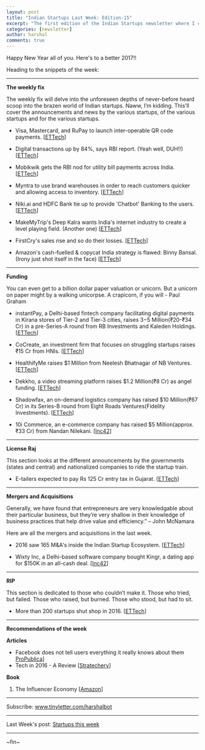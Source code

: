```yaml
---
layout: post
title: "Indian Startups Last Week: Edition-15"
excerpt: "The first edition of the Indian Startups newsletter where I curate the what went down in the ecosystem last week."
categories: [newsletter]
author: harshal
comments: true
---
```

Happy New Year all of you. Here's to a better 2017!!

Heading to the snippets of the week:

***

**The weekly fix**

The weekly fix will delve into the unforeseen depths of never-before heard scoop into the brazen world of Indian startups. Naww, I’m kidding. This’ll cover the announcements and news by the various startups, of the various startups and for the various startups. 

* Visa, Mastercard, and RuPay to launch inter-operable QR code payments. [[ETTech](http://tech.economictimes.indiatimes.com/news/technology/visa-mastercard-and-rupay-set-to-launch-qr-code-to-make-payments-faster/56249007)]

* Digital transactions up by 84%, says RBI report. (Yeah well, DUH!!) [[ETTech](http://tech.economictimes.indiatimes.com/news/internet/digital-transactions-up-84-rbi-report/56247999)]

* Mobikwik gets the RBI nod for utility bill payments across India. [[ETTech](http://tech.economictimes.indiatimes.com/news/mobile/mobikwik-gets-rbi-nod-to-enable-utility-bill-payments-across-india/56231515)]

* Myntra to use brand warehouses in order to reach customers quicker and allowing access to inventory. [[ETTech](http://tech.economictimes.indiatimes.com/news/startups/myntra-to-use-warehouses-of-10-brands-to-reach-customers-faster/56230964)]

* Niki.ai and HDFC Bank tie up to provide 'Chatbot' Banking to the users.  [[ETTech](http://tech.economictimes.indiatimes.com/news/mobile/hdfc-bank-niki-ai-tie-up-for-chatbot-banking/56217613)]

* MakeMyTrip's Deep Kalra wants India's internet industry to create a level playing field. (Another one)  [[ETTech](http://tech.economictimes.indiatimes.com/news/startups/kalra-wants-internet-industry-to-sing-in-tune/56212424)]

* FirstCry's sales rise and so do their losses. [[ETTech](http://tech.economictimes.indiatimes.com/news/internet/firstcrys-sales-rise-but-losses-double-to-rs-123-cr/56195465)]
* Amazon's cash-fuelled & copycat India strategy is flawed: Binny Bansal. (Irony just shot itself in the face) [[ETTech](http://tech.economictimes.indiatimes.com/news/internet/amazons-cash-fuelled-and-copycat-india-strategy-is-flawed-binny-bansal/56194170)]


***

**Funding**

You can even get to a billion dollar paper valuation or unicorn. But a unicorn on paper might by a walking unicorpse. A crapicorn, if you will - Paul Graham

* instantPay, a Delhi-based fintech company facilitating digital payments in Kirana stores of Tier-2 and Tier-3 cities, raises $3-$5 Million(₹20-₹34 Cr) in a pre-Series-A round from RB Investments and Kaleden Holdings. [[ETTech](http://tech.economictimes.indiatimes.com/news/startups/instantpay-bags-rs-34-crore-funding-from-singapore-based-investors/56247563)]

* CoCreate, an investment firm that focuses on struggling startups raises ₹15 Cr from HNIs.  [[ETTech](http://tech.economictimes.indiatimes.com/news/startups/cocreate-raises-rs-15-cr-to-help-startups-in-need/56229976)]

* HealthifyMe raises $1 Million from Neelesh Bhatnagar of NB Ventures. [[ETTech](http://tech.economictimes.indiatimes.com/news/startups/healthifyme-raises-1-million-from-dubai-based-investor-neelesh-bhatnagar/56215706)] 

* Dekkho, a video streaming platform raises $1.2 Million(₹8 Cr) as angel funding.
[[ETTech](http://tech.economictimes.indiatimes.com/news/internet/video-streaming-platform-dekkho-raises-1-2m-angel-funding/56195045)]

* Shadowfax, an on-demand logistics company has raised $10 Million(₹67 Cr) in its Series-B round from Eight Roads Ventures(Fidelity Investments). [[ETTech](http://tech.economictimes.indiatimes.com/news/startups/shadowfax-raises-10m-from-fidelity-investment-arm/56176378)]

* 10i Commerce, an e-commerce company has raised $5 Million(approx. ₹33 Cr) from Nandan Nilekani. [[Inc42](http://4-2.co/2hsOC1r)]


***

**License Raj**

This section looks at the different announcements by the governments (states and central) and nationalized companies to ride the startup train.

* E-tailers expected to pay Rs 125 Cr entry tax in Gujarat. [[ETTech](http://tech.economictimes.indiatimes.com/news/internet/e-tailers-expected-to-pay-rs-125-cr-entry-tax-in-gujarat/56249335)] 




***

**Mergers and Acquisitions**

Generally, we have found that entrepreneurs are very knowledgable about their particular business, but they’re very shallow in their knowledge of business practices that help drive value and efficiency.” – John McNamara

Here are all the mergers and acquisitions in the last week.

* 2016 saw 165 M&A's inside the Indian Startup Ecosystem. [[ETTech](http://tech.economictimes.indiatimes.com/news/startups/indias-startup-ecosystem-see-165-mas-in-2016/56229526)]

* Wixty Inc, a Delhi-based software company bought Kingr, a dating app for $150K in an all-cash deal. [[Inc42](http://4-2.co/2htvOik)]


***

**RIP**

This section is dedicated to those who couldn’t make it. Those who tried, but failed. Those who raised, but burned. Those who stood, but had to sit.

* More than 200 startups shut shop in 2016. [[ETTech](http://tech.economictimes.indiatimes.com/news/startups/more-than-200-startups-shut-shop-in-2016/56213324)]


***

**Recommendations of the week**

**Articles**
* Facebook does not tell users everything it really knows about them [ProPublica](https://www.propublica.org/article/facebook-doesnt-tell-users-everything-it-really-knows-about-them)]
* Tech in 2016 - A Review [[Stratechery](https://stratechery.com/2016/the-2016-stratechery-year-in-review/)]


**Book**
1) The Influencer Economy [[Amazon](https://www.amazon.in/Influencer-Economy-Launch-Thrive-Digital-ebook/dp/B01EK6TCBM/ref=as_li_ss_tl?_encoding=UTF8&keywords=the%20Influencer%20economy&qid=1483245172&ref_=sr_1_1&sr=8-1&linkCode=ll1&tag=harshalbot-21&linkId=1de98e1fce6608e33bdcd89180622c45)]

***


Subscribe: www.tinyletter.com/harshalbot

***

Last Week's post: [Startups this week](https://www.reddit.com/r/india/comments/5k7af1/indian_startups_last_week_dec_18th_dec_25th/)

***
~fin~